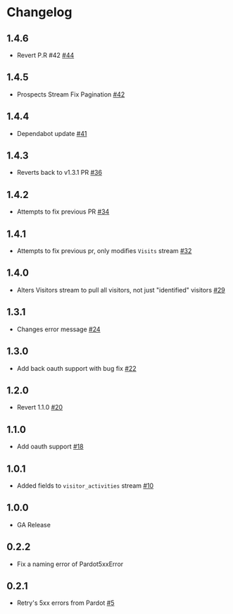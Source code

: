 # Changelog

## 1.4.6
  * Revert P.R #42 [#44](https://github.com/singer-io/tap-pardot/pull/44)

## 1.4.5
  * Prospects Stream Fix Pagination [#42](https://github.com/singer-io/tap-pardot/pull/42)

## 1.4.4
  * Dependabot update [#41](https://github.com/singer-io/tap-pardot/pull/41)

## 1.4.3
  * Reverts back to v1.3.1 PR [#36](https://github.com/singer-io/tap-pardot/pull/36)

## 1.4.2
  * Attempts to fix previous PR [#34](https://github.com/singer-io/tap-pardot/pull/34)

## 1.4.1
  * Attempts to fix previous pr, only modifies `Visits` stream [#32](https://github.com/singer-io/tap-pardot/pull/32)

## 1.4.0
  * Alters Visitors stream to pull all visitors, not just "identified" visitors [#29](https://github.com/singer-io/tap-pardot/pull/29)

## 1.3.1
  * Changes error message [#24](https://github.com/singer-io/tap-pardot/pull/24)

## 1.3.0
  * Add back oauth support with bug fix [#22](https://github.com/singer-io/tap-pardot/pull/22)

## 1.2.0
  * Revert 1.1.0 [#20](https://github.com/singer-io/tap-pardot/pull/20)

## 1.1.0
  * Add oauth support [#18](https://github.com/singer-io/tap-pardot/pull/18)

## 1.0.1
  * Added fields to `visitor_activities` stream [#10](https://github.com/singer-io/tap-pardot/pull/10)

## 1.0.0
  * GA Release

## 0.2.2
  * Fix a naming error of Pardot5xxError

## 0.2.1
  * Retry's 5xx errors from Pardot [#5](https://github.com/singer-io/tap-pardot/pull/5)